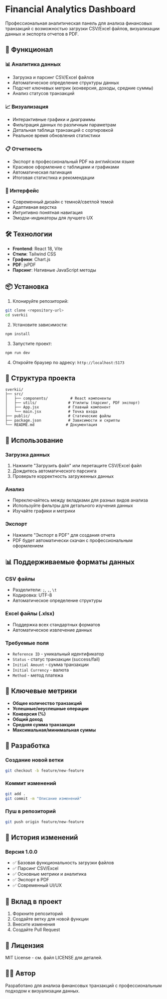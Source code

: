# Financial Analytics Dashboard

Профессиональная аналитическая панель для анализа финансовых транзакций с возможностью загрузки CSV/Excel файлов, визуализации данных и экспорта отчетов в PDF.

## 🚀 Функционал

### 📊 Аналитика данных
- Загрузка и парсинг CSV/Excel файлов
- Автоматическое определение структуры данных
- Подсчет ключевых метрик (конверсия, доходы, средние суммы)
- Анализ статусов транзакций

### 📈 Визуализация
- Интерактивные графики и диаграммы
- Фильтрация данных по различным параметрам
- Детальная таблица транзакций с сортировкой
- Реальное время обновления статистики

### 📋 Отчетность
- Экспорт в профессиональный PDF на английском языке
- Красивое оформление с таблицами и графиками
- Автоматическая пагинация
- Итоговая статистика и рекомендации

### 🎨 Интерфейс
- Современный дизайн с темной/светлой темой
- Адаптивная верстка
- Интуитивно понятная навигация
- Эмодзи-индикаторы для лучшего UX

## 🛠 Технологии

- **Frontend**: React 18, Vite
- **Стили**: Tailwind CSS
- **Графики**: Chart.js
- **PDF**: jsPDF
- **Парсинг**: Нативные JavaScript методы

## 📦 Установка

1. Клонируйте репозиторий:
```bash
git clone <repository-url>
cd sverkii
```

2. Установите зависимости:
```bash
npm install
```

3. Запустите проект:
```bash
npm run dev
```

4. Откройте браузер по адресу: `http://localhost:5173`

## 📁 Структура проекта

```
sverkii/
├── src/
│   ├── components/          # React компоненты
│   ├── utils/              # Утилиты (парсинг, PDF экспорт)
│   ├── App.jsx             # Главный компонент
│   └── main.jsx            # Точка входа
├── public/                 # Статические файлы
├── package.json            # Зависимости и скрипты
└── README.md              # Документация
```

## 🔧 Использование

### Загрузка данных
1. Нажмите "Загрузить файл" или перетащите CSV/Excel файл
2. Дождитесь автоматического парсинга
3. Проверьте корректность загруженных данных

### Анализ
- Переключайтесь между вкладками для разных видов анализа
- Используйте фильтры для детального изучения данных
- Изучайте графики и метрики

### Экспорт
- Нажмите "Экспорт в PDF" для создания отчета
- PDF будет автоматически скачан с профессиональным оформлением

## 📊 Поддерживаемые форматы данных

### CSV файлы
- Разделители: `;`, `,`, `\t`
- Кодировка: UTF-8
- Автоматическое определение структуры

### Excel файлы (.xlsx)
- Поддержка всех стандартных форматов
- Автоматическое извлечение данных

### Требуемые поля
- `Reference ID` - уникальный идентификатор
- `Status` - статус транзакции (success/fail)
- `Initial Amount` - сумма транзакции
- `Initial Currency` - валюта
- `Method` - метод платежа

## 🎯 Ключевые метрики

- **Общее количество транзакций**
- **Успешные/неуспешные операции**
- **Конверсия (%)**
- **Общий доход**
- **Средняя сумма транзакции**
- **Максимальная/минимальная суммы**

## 🔄 Разработка

### Создание новой ветки
```bash
git checkout -b feature/new-feature
```

### Коммит изменений
```bash
git add .
git commit -m "Описание изменений"
```

### Пуш в репозиторий
```bash
git push origin feature/new-feature
```

## 📝 История изменений

### Версия 1.0.0
- ✅ Базовая функциональность загрузки файлов
- ✅ Парсинг CSV/Excel
- ✅ Основные метрики и аналитика
- ✅ Экспорт в PDF
- ✅ Современный UI/UX

## 🤝 Вклад в проект

1. Форкните репозиторий
2. Создайте ветку для новой функции
3. Внесите изменения
4. Создайте Pull Request

## 📄 Лицензия

MIT License - см. файл LICENSE для деталей.

## 👨‍💻 Автор

Разработано для анализа финансовых транзакций с профессиональным подходом к визуализации данных. 